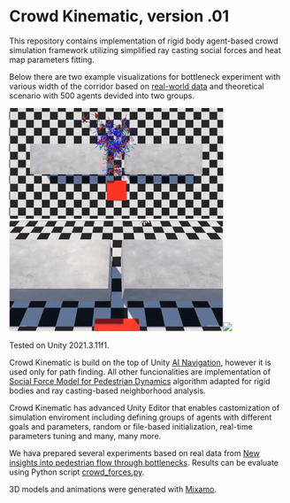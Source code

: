 # Crowd Kinematic, version .01

This repository contains implementation of rigid body agent-based crowd simulation framework utilizing simplified ray casting social forces and heat map parameters fitting.

Below there are two example visualizations for bottleneck experiment with various width of the corridor based on [real-world data](https://ped.fz-juelich.de/db/doku.php?id=bottleneck2) and theoretical scenario with 500 agents devided into two groups.

![](Image/1.gif)![](Image/2.gif)![](Image/3.gif)

Tested on Unity 2021.3.11f1. 

Crowd Kinematic is build on the top of Unity [AI Navigation](https://docs.unity3d.com/Packages/com.unity.ai.navigation@2.0/manual/index.html), however it is used only for path finding. All other funcionalities are implementation of [Social Force Model for Pedestrian Dynamics](https://arxiv.org/abs/cond-mat/9805244) algorithm adapted for rigid bodies and ray casting-based neighborhood analysis.  

Crowd Kinematic has advanced Unity Editor that enables castomization of simulation enviroment including defining groups of agents with different goals and parameters, random or file-based initialization, real-time parameters tuning and many, many more. 

We hava prepared several experiments based on real data from [New insights into pedestrian flow through bottlenecks](https://arxiv.org/abs/physics/0702004). Results can be evaluate using Python script [crowd_forces.py](crowd_forces.py).

3D models and animations were generated with [Mixamo](https://www.mixamo.com/).

